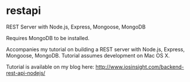 # restapi
REST Server with Node.js, Express, Mongoose, MongoDB

Requires MongoDB to be installed.

Accompanies my tutorial on building a REST server with Node.js, Express, Mongoose, MongoDB.
Tutorial assumes development on Mac OS X.

Tutorial is available on my blog here: http://www.iosinsight.com/backend-rest-api-nodejs/

